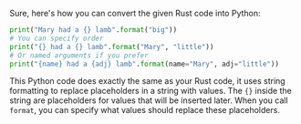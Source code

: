 Sure, here's how you can convert the given Rust code into Python:

```python
print("Mary had a {} lamb".format("big"))
# You can specify order
print("{} had a {} lamb".format("Mary", "little"))
# Or named arguments if you prefer
print("{name} had a {adj} lamb".format(name="Mary", adj="little"))
```

This Python code does exactly the same as your Rust code, it uses string formatting to replace placeholders in a string with values. The `{}` inside the string are placeholders for values that will be inserted later. When you call `format`, you can specify what values should replace these placeholders.
